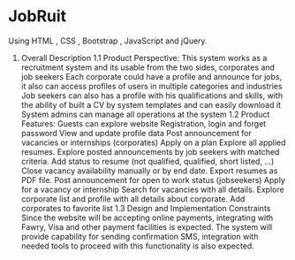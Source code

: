# JobRuit
Using HTML , CSS , Bootstrap , JavaScript and jQuery.
1. Overall Description
1.1 Product Perspective:
   This system works as a  recruitment system and its  usable from the two sides, corporates and job seekers 
Each corporate could have a profile and announce for jobs, it also can access profiles of users in multiple categories and industries 
Job seekers can also has a profile with his qualifications and skills, with the ability of built a CV by system templates and can easily download it 
System admins can manage all operations at the system 
1.2 Product Features:
   Guests can explore website 
   Registration, login and forget password
   View and update profile data 
   Post announcement for vacancies or internships (corporates)
   Apply on a plan 
   Explore all applied resumes.
   Explore posted announcements by job seekers with matched criteria.
   Add status to resume (not qualified, qualified, short listed, …)
   Close vacancy availability manually or by end date.
   Export resumes as PDF file.
   Post announcement for open to work status (jobseekers)
   Apply for a vacancy or internship
   Search for vacancies with all details.
   Explore corporate list and profile with all details about corporate.
   Add corporates to favorite list 
1.3 Design and Implementation Constraints
   Since the website  will be accepting online payments, integrating with Fawry, Visa and other payment facilities is expected.
   The system will provide capability for sending confirmation SMS, integration with needed tools to proceed with this functionality is also expected.
